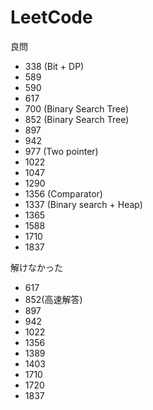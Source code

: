 # LeetCode
良問
- 338 (Bit + DP)
- 589
- 590
- 617
- 700 (Binary Search Tree)
- 852 (Binary Search Tree)
- 897
- 942
- 977 (Two pointer)
- 1022
- 1047
- 1290
- 1356 (Comparator)
- 1337 (Binary search + Heap)
- 1365
- 1588
- 1710
- 1837

解けなかった
- 617
- 852(高速解答)
- 897
- 942
- 1022
- 1356
- 1389
- 1403
- 1710
- 1720
- 1837
